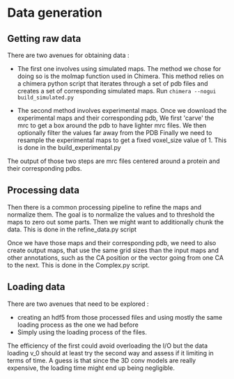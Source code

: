# Data generation

## Getting raw data

There are two avenues for obtaining data :

- The first one involves using simulated maps.
The method we chose for doing so is the molmap function
used in Chimera. This method relies on a chimera python
script that iterates through a set of pdb files and creates
a set of corresponding simulated maps.
Run ```chimera --nogui build_simulated.py```

- The second method involves experimental maps. 
Once we download the experimental maps and their corresponding pdb,
We first 'carve' the mrc to get a box around the pdb to have lighter mrc files.
We then optionally filter the values far away from the PDB
Finally we need to resample the experimental maps to get a fixed voxel_size value of 1.
This is done in the build_experimental.py

The output of those two steps are mrc files centered around
a protein and their corresponding pdbs.


## Processing data

Then there is a common processing pipeline to refine the
maps and normalize them. The goal is to normalize the values
and to threshold the maps to zero out some parts.
Then we might want to additionally chunk the data.
This is done in the refine_data.py script

Once we have those maps and their corresponding pdb, we
need to also create output maps, that use the same grid sizes
than the input maps and other annotations, such as the CA
position or the vector going from one CA to the next.
This is done in the Complex.py script.


## Loading data

There are two avenues that need to be explored :
- creating an hdf5 from those processed files and using mostly
the same loading process as the one we had before
- Simply using the loading process of the files.

The efficiency of the first could avoid overloading the I/O
but the data loading v_0 should at least try the second way
and assess if it limiting in terms of time.
A guess is that since the 3D conv models are really expensive,
the loading time might end up being negligible.